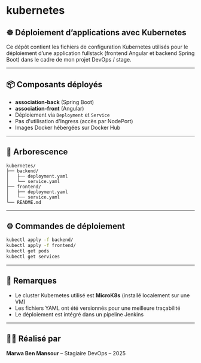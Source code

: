 # kubernetes

## ☸️ Déploiement d’applications avec Kubernetes

Ce dépôt contient les fichiers de configuration Kubernetes utilisés pour le déploiement d’une application fullstack (frontend Angular et backend Spring Boot) dans le cadre de mon projet DevOps / stage.

---

## 📦 Composants déployés

- **association-back** (Spring Boot)
- **association-front** (Angular)
- Déploiement via `Deployment` et `Service`
- Pas d'utilisation d'Ingress (accès par NodePort)
- Images Docker hébergées sur Docker Hub

---

## 📁 Arborescence

```
kubernetes/
├── backend/
│   ├── deployment.yaml
│   └── service.yaml
├── frontend/
│   ├── deployment.yaml
│   └── service.yaml
└── README.md
```

---

## ⚙️ Commandes de déploiement

```bash
kubectl apply -f backend/
kubectl apply -f frontend/
kubectl get pods
kubectl get services
```

---

## 📌 Remarques

- Le cluster Kubernetes utilisé est **MicroK8s** (installé localement sur une VM)
- Les fichiers YAML ont été versionnés pour une meilleure traçabilité
- Le déploiement est intégré dans un pipeline Jenkins

---

## 👩‍💻 Réalisé par

**Marwa Ben Mansour** – Stagiaire DevOps – 2025
